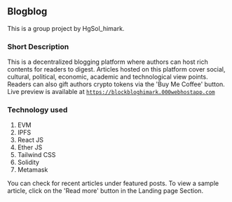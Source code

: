 ## Blogblog
This is a group project by HgSol_himark.
### Short Description
This is a decentralized blogging platform where authors can host rich contents for readers to digest. Articles hosted on this platform cover social, cultural, political, economic, academic and technological view points. Readers can also gift authors crypto tokens via the 'Buy Me Coffee' button. 
Live preview is available at <code>https://blockbloghimark.000webhostapp.com</code>
### Technology used
1. EVM
2. IPFS
3. React JS
4. Ether JS
5. Tailwind CSS
6. Solidity
7. Metamask

You can check for recent articles under featured posts. To view a sample article, click on the 'Read more' button in the Landing page Section.
